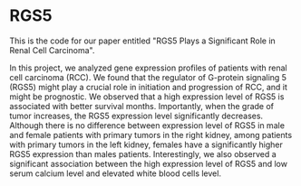 # RGS5
This is the code for our paper entitled "RGS5 Plays a Significant Role in Renal Cell Carcinoma".

In this project, we analyzed gene expression profiles of patients with renal cell carcinoma (RCC). 
We found that the regulator of G-protein signaling 5 (RGS5) might play a crucial role in initiation and progression of RCC, and it might be prognostic. We observed that a high expression level of RGS5 is associated with better survival months. Importantly, when the grade of tumor increases, the RGS5 expression level significantly decreases. Although there is no difference between expression level of RGS5 in male and female patients with primary tumors in the right kidney, among patients with primary tumors in the left kidney, females have a significantly higher RGS5 expression than males patients. Interestingly, we also observed a significant association between the high expression level of RGS5 and low serum calcium level and elevated white blood cells level.
